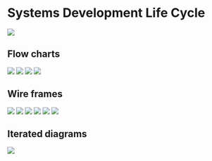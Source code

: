 <h1>Systems Development Life Cycle</h1>
<img src="https://github.com/gubrus50/to-do-list/blob/main/doc/Software Specification.jpg"/>
<h2>Flow charts</h2>
<img src="https://github.com/gubrus50/to-do-list/blob/main/doc/flow-charts_page-0001.jpg"/>
<img src="https://github.com/gubrus50/to-do-list/blob/main/doc/flow-charts_page-0002.jpg"/>
<img src="https://github.com/gubrus50/to-do-list/blob/main/doc/flow-charts_page-0003.jpg"/>
<img src="https://github.com/gubrus50/to-do-list/blob/main/doc/flow-charts_page-0004.jpg"/>
<h2>Wire frames</h2>
<img src="https://github.com/gubrus50/to-do-list/blob/main/doc/wire frames.jpg"/>
<img src="https://github.com/gubrus50/to-do-list/blob/main/doc/Pre-Implementation Decisions_page-0001.jpg">
<img src="https://github.com/gubrus50/to-do-list/blob/main/doc/Pre-Implementation Decisions_page-0002.jpg">
<img src="https://github.com/gubrus50/to-do-list/blob/main/doc/Pre-Implementation Decisions_page-0003.jpg">
<img src="https://github.com/gubrus50/to-do-list/blob/main/doc/Prototype%20Implementation%20Decisions_page-0001.jpg">
<img src="https://github.com/gubrus50/to-do-list/blob/main/doc/Prototype%20Implementation%20Decisions_page-0002.jpg">
<h2>Iterated diagrams</h2>
<img src="https://github.com/gubrus50/to-do-list/blob/main/doc/iterated%20wire%20frames.jpg"
